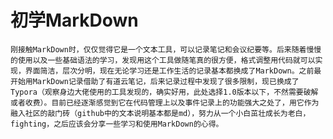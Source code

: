 # 初学MarkDown
    刚接触MarkDown时，仅仅觉得它是一个文本工具，可以记录笔记和会议纪要等。后来随着慢慢的使用以及一些基础语法的学习，发现用这个工具做随笔真的很方便，格式调整用代码就可以实现，界面简洁，层次分明，现在无论学习还是工作生活的记录基本都换成了MarkDown。之前最开始用MarkDown记录借助了有道云笔记，后来记录过程中发现了很多限制，现已换成了Typora（观察身边大佬使用的工具发现的，确实好用，此处选择1.0版本以下，不然需要破解或者收费）。目前已经逐渐感觉到它在代码管理上以及事件记录上的功能强大之处了，用它作为融入社区的敲门砖（github中的文本说明基本都是md），努力从一个小白茁壮成长为老白，fighting，之后应该会分享一些学习和使用MarkDown的心得。
